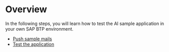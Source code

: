 # Overview

In the following steps, you will learn how to test the AI sample application in your own SAP BTP environment.

- [Push sample mails](./1-PushSampleMails.md)
- [Test the application](./2-TestApplication.md)
